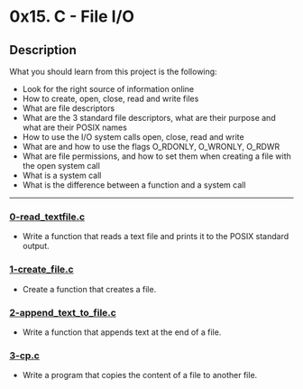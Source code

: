 # 0x15. C - File I/O

## Description

What you should learn from this project is the following:

- Look for the right source of information online
- How to create, open, close, read and write files
- What are file descriptors
- What are the 3 standard file descriptors, what are their purpose and what are their POSIX names
- How to use the I/O system calls open, close, read and write
- What are and how to use the flags O_RDONLY, O_WRONLY, O_RDWR
- What are file permissions, and how to set them when creating a file with the open system call
- What is a system call
- What is the difference between a function and a system call

---

### [0-read_textfile.c](./0-read_textfile.c)

- Write a function that reads a text file and prints it to the POSIX standard output.

### [1-create_file.c](./1-create_file.c)

- Create a function that creates a file.

### [2-append_text_to_file.c](./2-append_text_to_file.c)

- Write a function that appends text at the end of a file.

### [3-cp.c](./3-cp.c)

- Write a program that copies the content of a file to another file.
